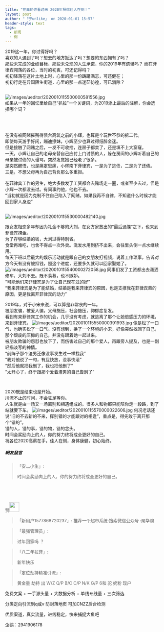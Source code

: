 ```yaml
---
title: "在菲的你看过来 2020年祝你佳人在侧！"
layout: post
author: "「宁unlike」 on 2020-01-01 15:57"
header-style: text
tags:
  - 新闻
  - 侧
---
```


2019这一年，你过得好吗？
<br>
喜欢的人遇到了吗？想去的地方抵达了吗？想要的东西拥有了吗？
<br>
那些未完成的业绩目标，那些未兑现的人生承诺，你的2019年有遗憾吗？
而在菲律宾闯荡的各位，当时的初衷，可还记得吗？
<br>
初初降落在这片土地上时，心里的那一份踌躇满志，可还健在；
<br>
初初行走在异国陌生街道，心里的那一点迷茫彷徨，可已消除？
<br mpa-from-tpl="t">

<br mpa-from-tpl="t">
<img src="http://images.feileyuan.com/images/ueditor/2020010115500000581556.jpg" title="/images/ueditor/2020010115500000581556.jpg" alt="/images/ueditor/2020010115500000581556.jpg">

<br mpa-from-tpl="t">
如果从一年的回忆里给自己“扒拉”一个关键词，为2019添上最后的注解，你会选择哪个词？
<br mpa-from-tpl="t">

<br mpa-from-tpl="t">
<br>

<br mpa-from-tpl="t">


在没有被网赌摧残得债台高筑之前的小辉，也算是个玩世不恭的拆二代。
<br>
即使每天游手好闲，蹦迪撩妹，小辉至少也算过得纸醉金迷。
<br>
但是接触了网赌之后，一发不可收拾，连房子都卖了，还是填不上大窟窿。
<br>
一天，小辉让自己的老母亲替自己应付上门讨债的人，躲在房间的小辉听着自己的母亲被讨债的人谩骂，突然发觉她已经老了很多。
<br>
是突然醒悟，也是痛定思痛，小辉南下菲律宾，一是为了逃债，二是为了还债。
<br>
三是，不想父母再为自己背负那么多重担。
<br>
<br>
在菲律宾工作的男生，绝大多数发了工资都会去赌场走一圈，或者至少去过，但是小辉一次都没去过。有同事约他，他也不去。
<br>“当初就是因为克制不住自己陷入了网赌，如果我再不自律，不知道什么时候才能回到家人身边”
<br mpa-from-tpl="t">

<br mpa-from-tpl="t">
<img src="http://images.feileyuan.com/images/ueditor/2020010115530000482140.jpg" title="/images/ueditor/2020010115530000482140.jpg" alt="/images/ueditor/2020010115530000482140.jpg">

<br mpa-from-tpl="t">


跟女友相恋多年却因为礼金不够的大刘，在女方家放出的“最后通牒”之下，也来到菲律宾捞金。
<br>
为了存够结婚的钱，大刘过得特别省。
<br>
食堂再难吃，也舍不得点一次外卖。洗发水用到挤不出来，会往里头倒一点水继续用。
<br>
每天下班以后最大的娱乐活动就是跟自己的女朋友打视频，说着工作琐事，告诉对方今天有没有被扣钱，照这个进度，还要多久就可以回家娶她了。
<input type="hidden" value="菲乐园提供"><img src="http://images.feileyuan.com/images/ueditor/2020010115540000272058.jpg" title="/images/ueditor/2020010115540000272058.jpg" alt="/images/ueditor/2020010115540000272058.jpg">
同事们发了工资都出去潇洒修车，大刘不去。既不羡慕，也不嫉妒。
<br>
“可能他们来菲律宾是为了让自己现在过的好”
<br>
“我来菲律宾是为了能结婚，结婚是我来菲律宾的原因，也是支撑我在菲律宾熬的原因，更是我离开菲律宾的动力”
<br mpa-from-tpl="t">


2019年，对于小宋来说，可以算是非常丧的一年。
<br>
被朋友骗，被爱人骗，父母施压，社会施压，抑郁症复发。
<br>
看到有来菲律宾工作的机会，几乎没有考虑，就逃离了那个让她倍感压力的环境，来到菲律宾。
<img src="http://images.feileyuan.com/images/ueditor/2020010115550000391993.jpg" title="/images/ueditor/2020010115550000391993.jpg" alt="/images/ueditor/2020010115550000391993.jpg">
像是松了一口气，也确实松了一口气。没有想到，换了一个环境的小宋，好像突然找回了自己，那个颓废的压抑的自己，并没有跟着她一起过来。
<br>
被朋友欺骗的怨怼也放下了，而伤害过自己的那个爱人，再跟旁人提及，也是一副轻描淡写的神情。
<br>
“前阵子那个渣男还像没事发生过一样找我”
<br>
“我对他说了一句，有屁快放，没事快滚”
<br>
“然后他就把我删了，我也把他删了”
<br>
“太开心了，终于跟那个爱着渣男的自己告别了”

<br>

2020既是结束也是开始。
<br>
川流不止的时间，不会驻足等你。
<br>
人生就是由一场又一场离别和相遇组成的。很多人和物都只能陪你走一段路，到了站就要下车。
<img src="http://images.feileyuan.com/images/ueditor/2020010115570000022606.jpg" title="/images/ueditor/2020010115570000022606.jpg" alt="/images/ueditor/2020010115570000022606.jpg">
何况老话还说“旧的不去新的不来，挥别错的才能跟对的相逢”，重点是，得先敢于离开那个“错的”。
<br>
错的人，错的事，错的物，错的念头。
<br>
时间会奖励向上的人，你的努力终将成全更好的自己。
<br>
祝各位2020高薪在手，佳人在侧，身体康健，初心始终。
<br>

##### 網友發言 
> 「安灬小生」:
> <p><span style="color: rgb(102, 102, 102); font-family: 微软雅黑; font-size: 14px; background-color: rgb(255, 255, 255);">时间会奖励向上的人，你的努力终将成全更好的自己。</span></p>
<p><span style="color: rgb(102, 102, 102); font-family: 微软雅黑; font-size: 14px; background-color: rgb(255, 255, 255);"><br></span></p>
<p><span style="color: rgb(102, 102, 102); font-family: 微软雅黑; font-size: 14px; background-color: rgb(255, 255, 255);"><br></span></p>
<p><font color="#666666" face="微软雅黑"><span style="font-size: 14px; background-color: rgb(255, 255, 255);">赞<img src="https://images.feileyuan.com/images/ueditor/dialogs/emotion/images/default/df_028.gif" width="32" height="32"></span></font></p>

> 「新用户1577868720237」:
> 推荐一个超市系统:搜索微信公众号 :聚华购

> 「最强管理员」:
> <p>过年回家吗 ？</p>

> 「八二年拉菲」:
> <p>新年快乐</p>

> 「定位劫持精准引流」:
> <p>黄金量 劫持 出 W/Z Q/P B/C C/P N/K G/P 6和 驼 奶粉 现户&nbsp;</p>
<p>免费文案 + 一手源头量 + 大数据分析 + 单线专线量 + 三次筛选&nbsp;</p>
<p>分类定向引流到q或v 防封落地页 可加CNZZ后台检测&nbsp;</p>
<p>优质渠道，真实流量，进线稳定，快来捕捉大鱼吧</p>
<p>企鹅：2941906178</p>



